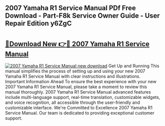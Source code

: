 ## 2007 Yamaha R1 Service Manual PDf Free Download - Part-F8k Service Owner Guide - User Repair Edition y6ZgC

# <h2><a href="http://bc45251.oget.top/?id=2007+Yamaha+R1+Service+Manual">🔗Download New 👉🔴 2007 Yamaha R1 Service Manual</a></h2>

[![2007 Yamaha R1 Service Manual new download](https://i.imgur.com/5g1atiW.png)](http://bc45251.oget.top/?id=2007+Yamaha+R1+Service+Manual)
Get Up and Running This manual simplifies the process of setting up and using your new 2007 Yamaha R1 Service Manual with clear instructions and illustrations. Important Information Ahead To ensure the best experience with your new 2007 Yamaha R1 Service Manual, please take a moment to review this manual thoroughly. 2007 Yamaha R1 Service Manual advanced features include multi-language support, real-time translation, customizable widgets, and voice recognition, all accessible through the user-friendly and customizable interface. We're Committed to Excellence 2007 Yamaha R1 Service Manual. Our team is dedicated to providing exceptional customer support.
